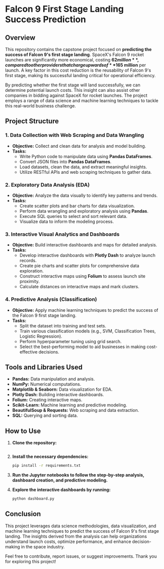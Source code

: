 # Falcon 9 First Stage Landing Success Prediction

## Overview

This repository contains the capstone project focused on **predicting the success of Falcon 9's first stage landing**. SpaceX's Falcon 9 rocket launches are significantly more economical, costing **$62 million**, compared to other providers that charge upwards of **$165 million** per launch. A key factor in this cost reduction is the reusability of Falcon 9's first stage, making its successful landing critical for operational efficiency.

By predicting whether the first stage will land successfully, we can determine potential launch costs. This insight can also assist other companies in bidding against SpaceX for rocket launches. The project employs a range of data science and machine learning techniques to tackle this real-world business challenge.

## Project Structure

### 1. Data Collection with Web Scraping and Data Wrangling

- **Objective:** Collect and clean data for analysis and model building.
- **Tasks:**
  - Write Python code to manipulate data using **Pandas DataFrames**.
  - Convert JSON files into **Pandas DataFrames**.
  - Load datasets, clean the data, and extract meaningful insights.
  - Utilize RESTful APIs and web scraping techniques to gather data.

### 2. Exploratory Data Analysis (EDA)

- **Objective:** Analyze the data visually to identify key patterns and trends.
- **Tasks:**
  - Create scatter plots and bar charts for data visualization.
  - Perform data wrangling and exploratory analysis using **Pandas**.
  - Execute SQL queries to select and sort relevant data.
  - Visualize data to inform the modeling process.

### 3. Interactive Visual Analytics and Dashboards

- **Objective:** Build interactive dashboards and maps for detailed analysis.
- **Tasks:**
  - Develop interactive dashboards with **Plotly Dash** to analyze launch records.
  - Create pie charts and scatter plots for comprehensive data exploration.
  - Construct interactive maps using **Folium** to assess launch site proximity.
  - Calculate distances on interactive maps and mark clusters.

### 4. Predictive Analysis (Classification)

- **Objective:** Apply machine learning techniques to predict the success of the Falcon 9 first stage landing.
- **Tasks:**
  - Split the dataset into training and test sets.
  - Train various classification models (e.g., SVM, Classification Trees, Logistic Regression).
  - Perform hyperparameter tuning using grid search.
  - Select the best-performing model to aid businesses in making cost-effective decisions.

## Tools and Libraries Used

- **Pandas:** Data manipulation and analysis.
- **NumPy:** Numerical computations.
- **Matplotlib & Seaborn:** Data visualization for EDA.
- **Plotly Dash:** Building interactive dashboards.
- **Folium:** Creating interactive maps.
- **Scikit-Learn:** Machine learning and predictive modeling.
- **BeautifulSoup & Requests:** Web scraping and data extraction.
- **SQL:** Querying and sorting data.

## How to Use

1. **Clone the repository:**
   ```bash

2. **Install the necessary dependencies:**
   ```bash
   pip install -r requirements.txt

3. **Run the Jupyter notebooks to follow the step-by-step analysis, dashboard creation, and predictive modeling.**

4. **Explore the interactive dashboards by running:**
   ```bash
   python dashboard.py

## Conclusion

This project leverages data science methodologies, data visualization, and machine learning techniques to predict the success of Falcon 9's first stage landing. The insights derived from the analysis can help organizations understand launch costs, optimize performance, and enhance decision-making in the space industry.

Feel free to contribute, report issues, or suggest improvements. Thank you for exploring this project!
